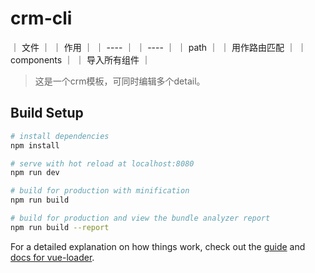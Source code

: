# crm-cli

｜ 文件 ｜ ｜ 作用 ｜
｜ ---- ｜ ｜ ---- ｜
｜ path ｜ ｜ 用作路由匹配 ｜
｜ components ｜ ｜ 导入所有组件 ｜

> 这是一个crm模板，可同时编辑多个detail。

## Build Setup

``` bash
# install dependencies
npm install

# serve with hot reload at localhost:8080
npm run dev

# build for production with minification
npm run build

# build for production and view the bundle analyzer report
npm run build --report
```

For a detailed explanation on how things work, check out the [guide](http://vuejs-templates.github.io/webpack/) and [docs for vue-loader](http://vuejs.github.io/vue-loader).

